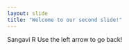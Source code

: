 ```yaml
---
layout: slide
title: "Welcome to our second slide!"
---
```

Sangavi R
Use the left arrow to go back!
